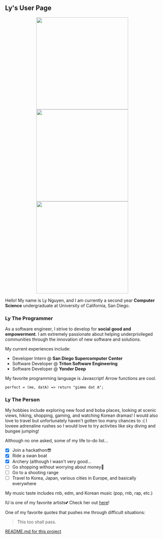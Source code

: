 ## Ly's User Page

<p align="center">
<img src="https://user-images.githubusercontent.com/64985802/113222230-6038e800-923b-11eb-8008-5743614842fb.jpeg" height="300"/> <img src="https://user-images.githubusercontent.com/64985802/113223943-25d14a00-923f-11eb-83cf-bdd474a15669.jpeg" height="300"/> <img src="https://user-images.githubusercontent.com/64985802/113222512-0f75bf00-923c-11eb-9ff7-13e84513e1ce.jpg" height="300"/>
</p>

Hello! My name is Ly Nguyen, and I am currently a second year **Computer Science** undergraduate at University of California, San Diego.

### Ly The Programmer

As a software engineer, I strive to develop for **social good and empowerment**. I am extremely passionate about helping underprivileged communities through the innovation of new software and solutions.

My current experiences include:

- Developer Intern @ **San Diego Supercomputer Center**
- Software Developer @ **Triton Software Engineering**
- Software Developer @ **Yonder Deep**

My favorite programming language is Javascript! Arrow functions are cool.

`perfect = (me, datA) => return "gimme dat A";`

### Ly The Person

My hobbies include exploring new food and boba places, looking at scenic views, hiking, shopping, gaming, and watching Korean dramas! I would also love to travel but unfortunately haven't gotten too many chances to :( I loveee adrenaline rushes so I would love to try activties like sky diving and bungee jumping!

Although no one asked, some of my life to-do list...

- [x] Join a hackathon😎
- [x] Ride a swan boat
- [x] Archery (although I wasn't very good...
- [ ] Go shopping without worrying about money🤑
- [ ] Go to a shooting range
- [ ] Travel to Korea, Japan, various cities in Europe, and basically everywhere

My music taste includes rnb, edm, and Korean music (pop, rnb, rap, etc.)

IU is one of my favorite artists💕 Check her out [here](https://youtu.be/D1PvIWdJ8xo)!

One of my favorite quotes that pushes me through difficult situations:

> This too shall pass.

[README.md for this project](./README.md)
